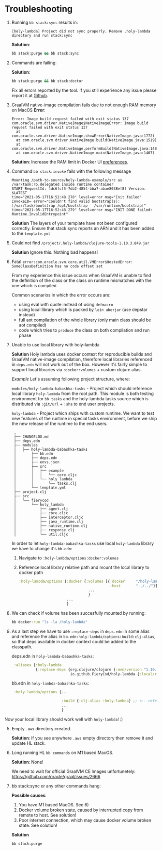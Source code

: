 # Troubleshooting
  1. Running `bb stack:sync` results in:
     ```
     [holy-lambda] Project did not sync properly. Remove .holy-lambda directory and run stack:sync
     ```
     
     **Solution**:
     ```bash
     bb stack:purge && bb stack:sync
     ```
  
  2. Commands are failing:
   
      **Solution**:
      ```bash
      bb stack:purge && bb stack:doctor
      ```
      
      Fix all errors reported by the tool. If you still experience any issue please report it at [Github](https://github.com/FieryCod/holy-lambda/issues).
      
  3. GraalVM native-image compilation fails due to not enough RAM memory on MacOS
      **Error**:
      ```
      Error: Image build request failed with exit status 137
      com.oracle.svm.driver.NativeImage$NativeImageError: Image build request failed with exit status 137
        at com.oracle.svm.driver.NativeImage.showError(NativeImage.java:1772)
        at com.oracle.svm.driver.NativeImage.build(NativeImage.java:1519)
        at com.oracle.svm.driver.NativeImage.performBuild(NativeImage.java:1480)
        at com.oracle.svm.driver.NativeImage.main(NativeImage.java:1467)
      ```
   
      **Solution**:
      Increase the RAM limit in Docker UI [preferences](https://docs.docker.com/docker-for-mac/#resources).
      
  4. Command `bb stack:invoke` fails with the following message
      ```
      Mounting /path-to-source/holy-lambda-example/src as /var/task:ro,delegated inside runtime container
      START RequestId: 4dc6fcf5-7db2-4854-bba7-abae8038ef8f Version: $LATEST
      time="2021-05-17T16:52:48.278" level=error msg="Init failed" InvokeID= error="Couldn't find valid bootstrap(s): [/var/task/bootstrap /opt/bootstrap   /var/runtime/bootstrap]"
      time="2021-05-17T16:52:48.279" level=error msg="INIT DONE failed: Runtime.InvalidEntrypoint"
      ```
  
      **Solution**
      The layers of your template have not been configured correctly. Ensure that stack:sync reports an ARN and it has been added to the `template.yml`
      
  5. Could not find `/project/.holy-lambda/clojure-tools-1.10.3.849.jar`
  
     **Solution**
     Ignore this. Nothing bad happens!
     
  6. Fatal `error:com.oracle.svm.core.util.VMError$HostedError: SomeClassDefinition has no code offset set`
  
     From my experience this issue occurs when GraalVM is unable to find the definition of the class or the class on runtime mismatches with the one which is compiled.
     
     Common scenarios in which the error occurs are:
     - using eval with quote instead of using `defmacro`
     - using local library which is packed by `lein uberjar` (use depstar instead)
     - full aot compilation of the whole library (only main class should be aot compiled)
     - code which tries to `produce` the class on both compilation and run phase
     
7. Unable to use local library with holy-lambda

   **Solution**
   Holy lambda uses docker context for reproducible builds and GraalVM native-image compilation, therefore local libraries referenced in `deps.edn` will not work out of the box. However it's fairly simple to support local libraries via `:docker:volumes` + custom clojure alias.
   

   *Example*
   Let's assuming following project structure, where:
   
   `modules/holy-lambda-babashka-tasks` - Project which should reference local library `holy-lambda` from the root path. This module is both testing environment for `bb tasks` and the holy-lambda tasks source which is distributed via `:git/url` + `:sha` to end user projects.
   
   `holy-lambda` - Project which ships with custom runtime. We want to test new features of the runtime in special tasks environment, before we ship the new release of the runtime to the end users.
   
   ```
    .
    ├── CHANGELOG.md
    ├── deps.edn
    ├── modules
    │   ├── holy-lambda-babashka-tasks
    │       ├── bb.edn
    │       ├── deps.edn
    │       ├── envs.json
    │       ├── src
    │       │   ├── example
    │       │   │   └── core.cljc
    │       │   └── holy_lambda
    │       │       └── tasks.clj
    │       └── template.yml
    ├── project.clj
    ├── src
    │   └── fierycod
    │       └── holy_lambda
    │           ├── agent.clj
    │           ├── core.cljc
    │           ├── interceptor.cljc
    │           ├── java_runtime.clj
    │           ├── native_runtime.clj
    │           ├── response.clj
    │           └── util.cljc
   ```
   
   In order to let `holy-lambda-babashka-tasks` use local `holy-lambda` library we have to change it's `bb.edn`:
   
   1. Navigate to `:holy-lambda/options:docker:volumes`
   2. Reference local library relative path and mount the local library to docker path
      
      ```clojure
      :holy-lambda/options {:docker {:volumes [{:docker     "/holy-lambda"
                                                :host       "../../"}]
                                      ...
                                      }
                            ...
                            }

      ```
  3. We can check if volume has been succesfully mounted by running:
     ```clojure
     bb docker:run "ls -la /holy-lambda"
     ```
  4. As a last step we have to use `:replace-deps` in `deps.edn` in some alias and reference the alias in `bb.edn:holy-lambda/options:build:clj-alias`, so that deps available in docker context could be added to the classpath.
  
     deps.edn in `holy-lambda-babashka-tasks`:
     ```clojure
      :aliases {:holy-lambda
                {:replace-deps {org.clojure/clojure {:mvn/version "1.10.3"}
                                io.github.FieryCod/holy-lambda {:local/root "/holy-lambda"}}}} ;; <-- as you can see the root path of the local library corresponds to the :docker mount directory.
     ```
     
     bb.edn in `holy-lambda-babashka-tasks`:
     
     ```clojure
      :holy-lambda/options {...

                            :build {:clj-alias :holy-lambda} ;; <-- reference alias from deps.edn
                            ...
                            }
     ```
     
   Now your local library should work well with `holy-lambda`! :)

  5. Empty `.aws` directory created.
  
     **Solution**:
     If you see anywhere `.aws` empty directory then remove it and update HL stack.
     
  6. Long running HL `bb commands` on M1 based MacOS.
  
     **Solution**: None!
     
     We need to wait for official GraalVM CE Images unfortunetely: 
     https://github.com/oracle/graal/issues/2666
     
  7. bb stack:sync or any other commands hang:
  
     **Possible causes**:
     1. You have M1 based MacOS. See 6)
     2. Docker volume broken state, caused by interrupted copy from remote to host. See solution!
     3. Poor internet connection, which may cause docker volume broken state.
        See solution!
        
     **Solution**
     ```
     bb stack:purge
     ```
        
  
     
     
     
  
     
